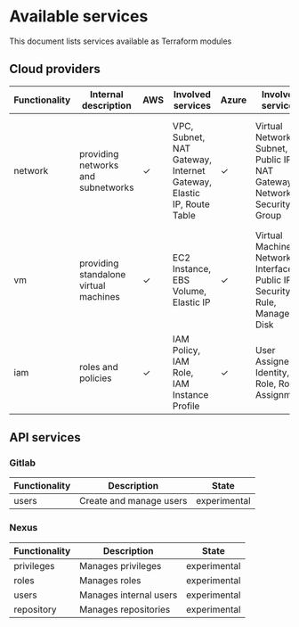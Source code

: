 # Available services

This document lists services available as Terraform modules

## Cloud providers

| Functionality | Internal description | AWS | Involved services | Azure | Involved services | GCP | Involved services |
|-----------|-----------|-----------|-----------|-----------|-----------|-----------|-----------|
| network | providing networks and subnetworks | &check; | VPC, Subnet, NAT Gateway, Internet Gateway, Elastic IP, Route Table | &check; | Virtual Network, Subnet, Public IP, NAT Gateway, Network Security Group | &check; | Compute Network, Compute Subnetwork, Compute Address, Compute Router NAT, Compute Route |
| vm | providing standalone virtual machines | &check; | EC2 Instance, EBS Volume, Elastic IP | &check; | Virtual Machine, Network Interface, Public IP, Security Rule, Managed Disk | &check; | Compute Instance, Compute Disk, Compute Address, Compute Firewall |
| iam | roles and policies | &check; | IAM Policy, IAM Role, IAM Instance Profile | &check; | User Assigned Identity, Role, Role Assignment | - | - |

## API services

### Gitlab

| Functionality | Description | State |
|-----------|-----------|-----------|
| users | Create and manage users | experimental |

### Nexus

| Functionality | Description | State |
|-----------|-----------|-----------|
| privileges | Manages privileges | experimental |
| roles | Manages roles | experimental |
| users | Manages internal users | experimental |
| repository | Manages repositories | experimental |